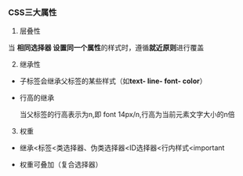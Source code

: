 ### CSS三大属性

1. 层叠性

当 **相同选择器 **设置**同一个属性**的样式时，遵循**就近原则**进行覆盖

2. 继承性

- 子标签会继承父标签的某些样式（如**text- line- font- color**）

- 行高的继承

   当父标签的行高表示为n,即 font 14px/n,行高为当前元素文字大小的n倍

3. 权重

- 继承<标签<类选择器、伪类选择器<ID选择器<行内样式<important

- 权重可叠加（复合选择器）

  

